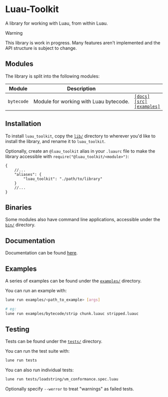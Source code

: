# Luau-Toolkit

A library for working with Luau, from within Luau.

> [!WARNING]
> This library is work in progress. Many features aren't implemented and the API
> structure is subject to change.

## Modules

The library is split into the following modules:

| Module     | Description                            |                                                                                                                |
| ---------- | -------------------------------------- | -------------------------------------------------------------------------------------------------------------- |
| `bytecode` | Module for working with Luau bytecode. | [`[docs]`](./docs/modules/bytecode.md)<br/>[`[src]`](./lib/bytecode/)<br/>[`[examples]`](./examples/bytecode/) |

<!--
| `loadstring`     | \[WIP] Lightweight loadstring implementation.                  | [`[docs]`](./docs/modules/loadstring.md)<br/>[`[src]`](./lib/loadstring/)<br/>[`[examples]`](./examples/loadstring/)             |
| `vm_conformance` | \[WIP] Luau VM conformance test cases.                         | [`[docs]`](./docs/modules/vm_conformance.md)<br/>[`[src]`](./lib/vm_conformance/)<br/>[`[examples]`](./examples/vm_conformance/) |

| `lasm`           | Luau Bytecode Assembler.                                | [`[docs]`](./docs/modules/lasm.md)<br/>[`[src]`](./lib/lasm/)<br/>[`[examples]`](./examples/lasm/)                               |
| `decompiler`     | Luau Bytecode Decompiler.                               | [`[docs]`](./docs/modules/decompiler.md)<br/>[`[src]`](./lib/decompiler/)<br/>[`[examples]`](./examples/decompiler/)             |
| `sourcegen`      | Source Code Generation Utilities.                       | [`[docs]`](./docs/modules/sourcegen.md)<br/>[`[src]`](./lib/sourcegen/)<br/>[`[examples]`](./examples/sourcegen/)                |
| `vm`             | Luau virtual machine/interpreter implementations.       |                                                                                                                                  |
| `lexer`          | Luau source code lexer.                                 |                                                                                                                                  |
| `common`         | Miscellaneous luau related items.                       |                                                                                                                                  |
| `parser`         | Luau source code parser.                                |                                                                                                                                  |
| `compiler`       | Simple Luau compiler.                                   |                                                                                                                                  |
| `decompiler`     |                                                         |                                                                                                                                  |
| `debugger`       |                                                         |                                                                                                                                  |
-->
<!-- Only advertise modules when they're in a 'ready' state. -->

<!--
#### 'Loadstring' or 'VM'?

While the `loadstring` and `vm` modules both run bytecode, they differ in a few
key ways. Firstly, `loadstring` implements a lightweight 5.3 [load]() style
function for loading and running bytecode within the _current_ vm, whereas `vm`
implements a more heavyweight isolated Luau virtual machine.

If you're looking for a simple, fast and lightweight way to run bytecode, opt
for `loadstring`. If you're looking for a more involved, debuggable and
sandboxable interpreter, opt for `vm`.
-->

## Installation

To install `luau_toolkit`, copy the [`lib/`](./lib) directory to wherever you'd
like to install the library, and rename it to `luau_toolkit`.

Optionally, create an `@luau_toolkit` alias in your `.luaurc` file to make the
library accessible with `require("@luau_toolkit/<module>")`:

```jsonc
{
    //...
    "aliases": {
        "luau_toolkit": "./path/to/library"
    }
    //...
}
```

## Binaries

Some modules also have command line applications, accessible under the
[`bin/`](./bin/) directory.

## Documentation

Documentation can be found [here](./docs/index.md).

## Examples

A series of examples can be found under the [`examples/`](./examples/)
directory.

You can run an example with:

```bash
lune run examples/<path_to_example> [args]

# eg:
lune run examples/bytecode/strip chunk.luauc stripped.luauc
```

## Testing

Tests can be found under the [`tests/`](./tests/) directory.

You can run the test suite with:

```bash
lune run tests
```

You can also run individual tests:

```bash
lune run tests/loadstring/vm_conformance.spec.luau
```

Optionally specify `--werror` to treat "warnings" as failed tests.
